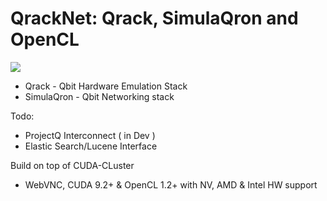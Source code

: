 # QrackNet: Qrack, SimulaQron and OpenCL

![](https://img.shields.io/docker/automated/jrottenberg/ffmpeg.svg)

- Qrack - Qbit Hardware Emulation Stack
- SimulaQron - Qbit Networking stack 

Todo:
- ProjectQ Interconnect ( in Dev )
- Elastic Search/Lucene Interface

Build on top of CUDA-CLuster
- WebVNC, CUDA 9.2+ & OpenCL 1.2+ with NV, AMD & Intel HW support
